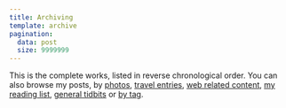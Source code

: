 ```yaml
---
title: Archiving
template: archive
pagination:
  data: post
  size: 9999999
---
```


This is the complete works, listed in reverse chronological order. You can also browse my posts,  by <a href="/seeing/">photos</a>, <a href="/travelling/">travel entries</a>, <a href="/coding/">web related content</a>, <a href="/reading/">my reading list</a>, <a href="/writing/">general tidbits</a> or <a href="/tagging/">by tag</a>.


